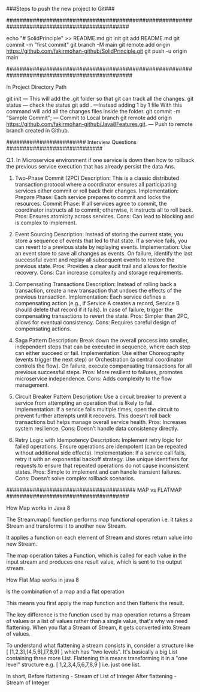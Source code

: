 ###Steps to push the new project to Git###

#############################################################################################

echo "# SolidPrinciple" >> README.md
git init
git add README.md
git commit -m "first commit"
git branch -M main
git remote add origin https://github.com/fakirmohan-github/SolidPrinciple.git
git push -u origin main

##############################################################################################

In Project Directory Path

git init   — This will add the .git folder so that git can track all the changes.
git status  — check the status
git add .   —Instead adding 1 by 1 file With this command will add all the 				changes files inside the folder.
git commit -m "Sample Commit";  — Commit to Local branch
git remote add origin https://github.com/fakirmohan-github/Java8Features.git. — Push to remote branch created in Github.

########################  Interview Questions #############################


Q.1. In Microservice environment if one service is down then how to rollback the previous service execution that has already persist the data
Ans. 
1. Two-Phase Commit (2PC)
   Description: This is a classic distributed transaction protocol where a coordinator ensures all participating services either commit or roll back their changes.
   Implementation:
   Prepare Phase: Each service prepares to commit and locks the resources.
   Commit Phase: If all services agree to commit, the coordinator instructs all to commit; otherwise, it instructs all to roll back.
   Pros: Ensures atomicity across services.
   Cons: Can lead to blocking and is complex to implement.

2. Event Sourcing
   Description: Instead of storing the current state, you store a sequence of events that led to that state. If a service fails, you can revert to a previous state by replaying events.
   Implementation:
   Use an event store to save all changes as events.
   On failure, identify the last successful event and replay all subsequent events to restore the previous state.
   Pros: Provides a clear audit trail and allows for flexible recovery.
   Cons: Can increase complexity and storage requirements.

3. Compensating Transactions
   Description: Instead of rolling back a transaction, create a new transaction that undoes the effects of the previous transaction.
   Implementation:
   Each service defines a compensating action (e.g., if Service A creates a record, Service B should delete that record if it fails).
   In case of failure, trigger the compensating transactions to revert the state.
   Pros: Simpler than 2PC, allows for eventual consistency.
   Cons: Requires careful design of compensating actions.

4. Saga Pattern
   Description: Break down the overall process into smaller, independent steps that can be executed in sequence, where each step can either succeed or fail.
   Implementation:
   Use either Choreography (events trigger the next step) or Orchestration (a central coordinator controls the flow).
   On failure, execute compensating transactions for all previous successful steps.
   Pros: More resilient to failures, promotes microservice independence.
   Cons: Adds complexity to the flow management.

5. Circuit Breaker Pattern
   Description: Use a circuit breaker to prevent a service from attempting an operation that is likely to fail.
   Implementation:
   If a service fails multiple times, open the circuit to prevent further attempts until it recovers.
   This doesn’t roll back transactions but helps manage overall service health.
   Pros: Increases system resilience.
   Cons: Doesn’t handle data consistency directly.

6. Retry Logic with Idempotency
   Description: Implement retry logic for failed operations. Ensure operations are idempotent (can be repeated without additional side effects).
   Implementation:
   If a service call fails, retry it with an exponential backoff strategy.
   Use unique identifiers for requests to ensure that repeated operations do not cause inconsistent states.
   Pros: Simple to implement and can handle transient failures.
   Cons: Doesn’t solve complex rollback scenarios.







#######################################   MAP vs FLATMAP #####################################

How Map works in Java 8

The Stream.map() function performs map functional operation i.e. it takes a Stream and transforms it to another new Stream.

It applies a function on each element of Stream and stores return value into new Stream.

The map operation takes a Function, which is called for each value in the input stream and produces one result value, which is sent to the output stream.


How Flat Map works in java 8

Is the combination of a map and a flat operation

This means you first apply the map function and then flattens the result.

The key difference is the function used by map operation returns a Stream of values or a list of values rather than a single value, that's why we need flattening. When you flat a Stream of Stream, it gets converted into Stream of values.

To understand what flattening a stream consists in, consider a structure like [ [1,2,3],[4,5,6],[7,8,9] ] which has "two levels". It's basically a big List containing three more List.  Flattening this means transforming it in a "one level" structure e.g. [ 1,2,3,4,5,6,7,8,9 ] i.e. just one list.

In short,
Before flattening - Stream of List of Integer
After flattening - Stream of Integer